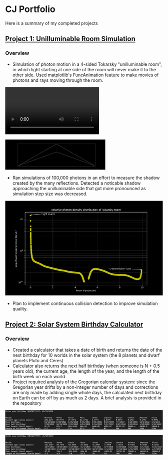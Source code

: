 # CJ Portfolio
Here is a summary of my completed projects

## [Project 1: Unilluminable Room Simulation](https://github.com/cjhapich/unilluminable_room)

### Overview
* Simulation of photon motion in a 4-sided Tokarsky "unilluminable room", in which light starting at one side of the room will never make it to the other side. Used matplotlib's FuncAnimation feature to make movies of photons and rays moving through the room.

![](/images/ray_trace.mp4)


![](/images/particles.gif)

* Ran simulations of 100,000 photons in an effort to measure the shadow created by the many reflections. Detected a noticable shadow approaching the unilluminable side that got more pronounced as simulation step size was decreased.

![](/images/normalized_density.png)

* Plan to implement continuous collision detection to improve simulation quality.

## [Project 2: Solar System Birthday Calculator](https://github.com/cjhapich/other_worlds_code)

### Overview
* Created a calculator that takes a date of birth and returns the date of the next birthday for 10 worlds in the solar system (the 8 planets and dwarf planets Pluto and Ceres)
* Calculator also returns the next half birthday (when someone is N + 0.5 years old), the current age, the length of the year, and the length of the birth week on each world
* Project required analysis of the Gregorian calendar system: since the Gregorian year drifts by a non-integer number of days and corrections are only made by adding single whole days, the calculated next birthday on Earth can be off by as much as 2 days. A brief analysis is provided in the repository

![](/images/other_worlds_example_1.png)


![](/images/other_worlds_example_2.png)
